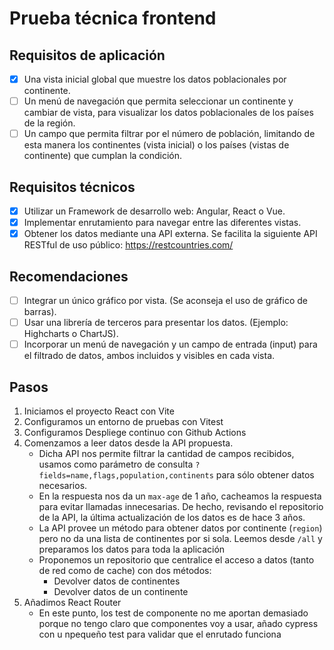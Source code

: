 # Prueba técnica frontend

## Requisitos de aplicación
- [x] Una vista inicial global que muestre los datos poblacionales por continente.
- [ ] Un menú de navegación que permita seleccionar un continente y cambiar de vista, para
visualizar los datos poblacionales de los países de la región.
- [ ] Un campo que permita filtrar por el número de población, limitando de esta manera los
continentes (vista inicial) o los países (vistas de continente) que cumplan la condición.

## Requisitos técnicos
- [x] Utilizar un Framework de desarrollo web: Angular, React o Vue.
- [x] Implementar enrutamiento para navegar entre las diferentes vistas.
- [x] Obtener los datos mediante una API externa. Se facilita la siguiente API RESTful de uso
público: https://restcountries.com/

## Recomendaciones
- [ ] Integrar un único gráfico por vista. (Se aconseja el uso de gráfico de barras).
- [ ] Usar una librería de terceros para presentar los datos. (Ejemplo: Highcharts o ChartJS).
- [ ] Incorporar un menú de navegación y un campo de entrada (input) para el filtrado de
datos, ambos incluidos y visibles en cada vista.

## Pasos
1. Iniciamos el proyecto React con Vite
2. Configuramos un entorno de pruebas con Vitest
3. Configuramos Despliege continuo con Github Actions
4. Comenzamos a leer datos desde la API propuesta.
   - Dicha API nos permite filtrar la cantidad de campos recibidos, usamos como parámetro de consulta `?fields=name,flags,population,continents` para sólo obtener datos necesarios.
   - En la respuesta nos da un `max-age` de 1 año, cacheamos la respuesta para evitar llamadas innecesarias. De hecho, revisando el repositorio de la API, la última actualización de los datos es de hace 3 años.
   - La API provee un método para obtener datos por continente (`region`) pero no da una lista de continentes por si sola. Leemos desde `/all` y preparamos los datos para toda la aplicación
   - Proponemos un repositorio que centralice el acceso a datos (tanto de red como de cache) con dos métodos:
     - Devolver datos de continentes
     - Devolver datos de un continente
5. Añadimos React Router
   - En este punto, los test de componente no me aportan demasiado porque no tengo claro que componentes voy a usar, añado cypress con u npequeño test para validar que el enrutado funciona